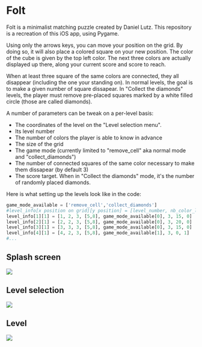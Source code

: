 # Folt

Folt is a minimalist matching puzzle created by Daniel Lutz. This repository is a recreation of this iOS app, using Pygame.

Using only the arrows keys, you can move your position on the grid. By doing so, it will also place a colored square on your new position. The color of the cube is given by the top left color. The next three colors are actually displayed up there, along your current score and score to reach.

When at least three square of the same colors are connected, they all disappear (including the one your standing on). In normal levels, the goal is to make a given number of square dissapear. In "Collect the diamonds" levels, the player must remove pre-placed squares marked by a white filled circle (those are called diamonds).

A number of parameters can be tweak on a per-level basis:
- The coordinates of the level on the "Level selection menu".
- Its level number
- The number of colors the player is able to know in advance
- The size of the grid
- The game mode (currently limited to "remove_cell" aka normal mode and "collect_diamonds")
- The number of connected squares of the same color necessary to make them dissapear (by default 3)
- The score target. When in "Collect the diamonds" mode, it's the number of randomly placed diamonds.

Here is what setting up the levels look like in the code:
```python
game_mode_available = ['remove_cell','collect_diamonds']
#level_info[x position on grid][y position] = [level_number, nb_color_level, nb_color_in_advance, grid_size, game_mode, nb_neighbours_min, nb_cell_to_remove, nb_diamonds_on_board]
level_info[1][1] = [1, 2, 3, [5,8], game_mode_available[0], 3, 15, 0]
level_info[2][1] = [2, 2, 3, [5,8], game_mode_available[0], 3, 20, 0]
level_info[3][1] = [3, 3, 3, [5,8], game_mode_available[0], 3, 15, 0]
level_info[4][1] = [4, 2, 3, [5,8], game_mode_available[1], 3, 0, 1]
#...
```

## Splash screen
![](https://www.r-entries.com/etuliens/img/Folt/1.png) 

## Level selection
![](https://www.r-entries.com/etuliens/img/Folt/2.png) 

## Level
![](https://www.r-entries.com/etuliens/img/Folt/3.png) 
